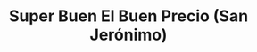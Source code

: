 ---
title: "Super Buen El Buen Precio (San Jerónimo)"
url: /san-sebastian/super-buen-el-buen-precio-san-jeronimo/
shop: Lebensmittel
---